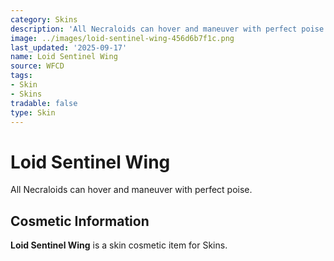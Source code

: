 ```yaml
---
category: Skins
description: 'All Necraloids can hover and maneuver with perfect poise. '
image: ../images/loid-sentinel-wing-456d6b7f1c.png
last_updated: '2025-09-17'
name: Loid Sentinel Wing
source: WFCD
tags:
- Skin
- Skins
tradable: false
type: Skin
---
```


# Loid Sentinel Wing

All Necraloids can hover and maneuver with perfect poise. 

## Cosmetic Information

**Loid Sentinel Wing** is a skin cosmetic item for Skins.

